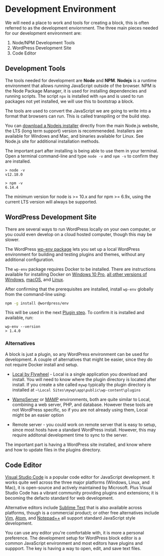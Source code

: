 
# Development Environment

We will need a place to work and tools for creating a block, this is often referred to as the development enviornment. The three main pieces needed for our development environment are:

1. Node/NPM Development Tools
2. WordPress Development Site
3. Code Editor

## Development Tools

The tools needed for development are **Node** and **NPM**. **Nodejs** is a runtime environment that allows running JavaScript outside of the browser. NPM is the Node Package Manager, it is used for installing dependencies and running scripts. The script `npx` is installed with `npm` and is used to run packages not yet installed, we will use this to bootstrap a block.

The tools are used to convert the JavaScript we are going to write into a format that browsers can run. This is called transpiling or the build step.

You can [download a Nodejs installer](https://nodejs.org/en/download/) directly from the main Node.js website, the LTS (long term support) version is recommeneded. Installers are available for Windows and Mac, and binaries available for Linux. See Node.js site for additional installation methods.

The important part after installing is being able to use them in your terminal. Open a terminal command-line and type `node -v` and `npm -v` to confirm they are installed.

```
> node -v
v12.18.0

> npm -v
6.14.4
```

The minimum version for node is >= 10.x and for npm >= 6.9x, using the current LTS version will always be supported.

## WordPress Development Site

There are several ways to run WordPress locally on your own computer, or you could even develop on a cloud hosted computer, though this may be slower.

The WordPress [wp-env package](https://www.npmjs.com/package/@wordpress/env) lets you set up a local WordPress environment for building and testing plugins and themes, without any additional configuration.

The `wp-env` package requires Docker to be installed. There are instructions available for installing Docker on [Windows 10 Pro](https://docs.docker.com/docker-for-windows/install/), [all other versions of Windows](https://docs.docker.com/toolbox/toolbox_install_windows/), [macOS](https://docs.docker.com/docker-for-mac/install/), and [Linux](https://docs.docker.com/v17.12/install/linux/docker-ce/ubuntu/#install-using-the-convenience-script).


After confirming that the prerequisites are installed, install `wp-env` globally from the command-line using:

```bash
npm -g install @wordpress/env
```

This will be used in the next [Plugin step](wp-plugin.ms). To confirm it is installed and available, run:

```
wp-env --version
> 1.4.0
```

### Alternatives

A block is just a plugin, so any WordPress environment can be used for development. A couple of alternatives that might be easier, since they do not require Docker install and setup.

* [Local by Flywheel](https://localbyflywheel.com/) - Local is a single application you download and install. You will need to know where the plugin directory is located after install. If you create a site called `mywp` typically the plugin directory is installed at `~\Local Sites\mywp\app\public\wp-content\plugins`

* [WampServer](http://www.wampserver.com/en/) or
[MAMP](https://www.mamp.info/) environments, both are quite similar to
Local, combining a web server, PHP, and database. However these tools
are not WordPress specific, so if you are not already using them, Local might be an easier option

* Remote server - you could work on remote server that is easy to setup, since most hosts have a standard WordPress install. However, this may require additonal development time to sync to the server.

The important part is having a WordPress site installed, and know where and how to update files in the plugins directory.

## Code Editor

[Visual Studio Code](https://code.visualstudio.com/) is a popular code editor for JavaScript development. It works quite well across the three major platforms (Windows, Linux, and Mac), it is open-source and actively maintained by Microsoft. Plus Visual Studio Code has a vibrant community providing plugins and extensions; it is becoming the defacto standard for web development.

Alternative editors include [Sublime Text](https://www.sublimetext.com/) that is also available across platforms, though is a commercial product; or other free alternatives include [Vim](https://www.vim.org/), [Atom](https://atom.io/), and [Notepad++](https://notepad-plus-plus.org/) all support standard JavaScript style development.

You can use any editor you're comfortable with, it is more a personal preference. The development setup for WordPress block editor is a common JavaScript environment and most editors have plugins and suppport. The key is having a way to open, edit, and save text files.
